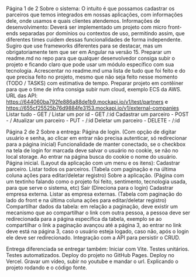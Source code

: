 Página 1 de 2
Sobre o sistema:
O intuito é que possamos cadastrar os parceiros que temos integrados em nossas aplicações, com informações dele, onde usamos e quais clientes atendemos.
Informações de desenvolvimento:
Deverá ser implementado um projeto com micro front-ends separadas por domínios ou contextos de uso, permitindo assim, que diferentes times cuidem dessas funcionalidades de forma independente.
Sugiro que use frameworks diferentes para se destacar, mas um obrigatoriamente tem que ser em Angular na versão 15.
Preparar um readme.md no repo para que qualquer desenvolvedor consiga subir o projeto e ficando claro que pode usar um módulo específico com sua tecnologia.
Acrescentar no readme.md uma lista de tudo que foi feito e do que precisa feito no projeto, mesmo que não seja feito nesse momento (TODO / TASKS) com estimativa de tempo.
Preparar projeto em contêiner para que o time de infra consiga subir num cloud, exemplo ECS da AWS.
URL das API: https://644060ba792fe886a88de1b9.mockapi.io/v1/test/partners e https://655cf25525b76d9884fe3153.mockapi.io/v1/external-companies
Listar tudo - GET /
Listar um por id - GET /:id
Cadastrar um parceiro - POST - /
Atualizar um parceiro - PUT - /:id
Deletar um parceiro - DELETE - /:id

Página 2 de 2
Sobre a entrega:
Página de login. (Com opção de digitar usuário e senha, ao clicar em entrar não precisa autenticar, só redirecionar para a página inicial)
Funcionalidade de manter conectado, se o checkbox na tela de login for marcada deve salvar o usuário no cookie, se não no local storage.
Ao entrar na página busca do cookie o nome do usuário.
Página inicial. (Layout da aplicação com um menu e os itens):
Cadastrar parceiro.
Listar todos os parceiros. (Tabela com paginação e na última coluna ações para editar/deletar registro)
Sobre a aplicação. (Página com um textinho falando como o projeto foi feito, sentimento, tecnologia usada, para que serve o sistema, etc)
Sair (Direciona para o login)
Cadastrar empresa externa.
Listar as empresa externas. (Tabela com paginação do lado do front e na última coluna ações para editar/deletar registro)
Compartilhar dados da tabela: em relação a paginação, deve existir um mecanismo que ao compartilhar o link com outra pessoa, a pessoa deve ser redirecionada para a página específica da tabela, exemplo se ao compartilhar o link a paginação avançou até a página 3, ao entrar no link deve está na página 3, caso o usuário esteja logado, caso não, após o login ele deve ser redirecionado.
Integração com a API para persistir o CRUD.

Entrega diferenciada se entregar também:
Iniciar com Vite.
Testes unitários.
Testes automatizados.
Deploy do projeto no GitHub Pages.
Deploy no Vercel.
Gravar um vídeo, subir no youtube e mandar o url. Explicando o projeto rodando e o código fonte.
